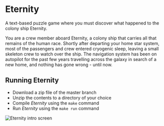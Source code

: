 # Eternity
A text-based puzzle game where you must discover what happened to the colony ship Eternity.


You are a crew member aboard Eternity, a colony ship that carries all that remains of the human
race. Shortly after departing your home star system, most of the passengers and crew entered
cryogenic sleep, leaving a small skeleton crew to watch over the ship. The navigation system has
been on autopilot for the past few years travelling across the galaxy in search of a new home,
and nothing has gone wrong - until now.




## Running Eternity
- Download a zip file of the master branch
- Unzip the contents to a directory of your choice
- Compile *Eternity* using the `make` command
- Run *Eternity* using the `make run` command




![Eternity intro screen](https://res.cloudinary.com/beechtom/image/upload/zujj6hrj2sekr8kwghhg.jpg)
